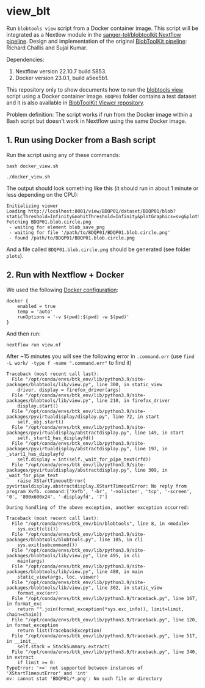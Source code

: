 # view_blt

Run `blobtools view` script from a Docker container image. This script will be integrated as a Nextlow module in the [sanger-tol/blobtoolkit Nextflow pipeline](https://github.com/sanger-tol/blobtoolkit). Design and implementation of the original [BlobToolKit pipeline](https://github.com/blobtoolkit/pipeline): Richard Challis and Sujai Kumar.

Dependencies: 

1. Nextflow version 22.10.7 build 5853.
2. Docker version 23.0.1, build a5ee5b1. 

This repository only to show documents how to run the [blobtools view](https://github.com/blobtoolkit/blobtoolkit/blob/main/src/blobtools/lib/view.py) script using 
a Docker container image. `BDQP01` folder contains a test dataset and it is also available in [BlobToolKit Viewer repository](https://github.com/blobtoolkit/viewer). 

Problem definition: The script works if run from the Docker image within a Bash script but doesn't work in Nextflow using the same Docker image.

## 1. Run using Docker from a Bash script

Run the script using any of these commands: 

```
bash docker_view.sh
```

```
./docker_view.sh
```

The output should look something like this (it should run in about 1 minute or less depending on the CPU): 

```
Initializing viewer
Loading http://localhost:8001/view/BDQP01/dataset/BDQP01/blob?staticThreshold=Infinity&nohitThreshold=Infinity&plotGraphics=svg&plotShape=circle&largeFonts=true
Fetching BDQP01.blob.circle.png
 - waiting for element blob_save_png
 - waiting for file '/path/to/BDQP01/BDQP01.blob.circle.png'
 - found /path/to/BDQP01/BDQP01.blob.circle.png
```

And a file called `BDQP01.blob.circle.png` should be generated (see folder `plots`).


## 2. Run with Nextflow + Docker

We used the following [Docker configuration](https://www.nextflow.io/docs/latest/config.html#scope-docker):

```
docker {
    enabled = true
    temp = 'auto'
    runOptions = '-v $(pwd):$(pwd) -w $(pwd)'
}
```

And then run:

```
nextflow run view.nf
```

After ~15 minutes you will see the following error in `.command.err` (use `find -L work/ -type f -name ".command.err"` to find it) 


```
Traceback (most recent call last):
  File "/opt/conda/envs/btk_env/lib/python3.9/site-packages/blobtools/lib/view.py", line 300, in static_view
    driver, display = firefox_driver(args)
  File "/opt/conda/envs/btk_env/lib/python3.9/site-packages/blobtools/lib/view.py", line 210, in firefox_driver
    display.start()
  File "/opt/conda/envs/btk_env/lib/python3.9/site-packages/pyvirtualdisplay/display.py", line 72, in start
    self._obj.start()
  File "/opt/conda/envs/btk_env/lib/python3.9/site-packages/pyvirtualdisplay/abstractdisplay.py", line 149, in start
    self._start1_has_displayfd()
  File "/opt/conda/envs/btk_env/lib/python3.9/site-packages/pyvirtualdisplay/abstractdisplay.py", line 197, in _start1_has_displayfd
    self.display = int(self._wait_for_pipe_text(rfd))
  File "/opt/conda/envs/btk_env/lib/python3.9/site-packages/pyvirtualdisplay/abstractdisplay.py", line 309, in _wait_for_pipe_text
    raise XStartTimeoutError(
pyvirtualdisplay.abstractdisplay.XStartTimeoutError: No reply from program Xvfb. command:['Xvfb', '-br', '-nolisten', 'tcp', '-screen', '0', '800x600x24', '-displayfd', '7']

During handling of the above exception, another exception occurred:

Traceback (most recent call last):
  File "/opt/conda/envs/btk_env/bin/blobtools", line 8, in <module>
    sys.exit(cli())
  File "/opt/conda/envs/btk_env/lib/python3.9/site-packages/blobtools/blobtools.py", line 105, in cli
    sys.exit(subcommand())
  File "/opt/conda/envs/btk_env/lib/python3.9/site-packages/blobtools/lib/view.py", line 495, in cli
    main(args)
  File "/opt/conda/envs/btk_env/lib/python3.9/site-packages/blobtools/lib/view.py", line 480, in main
    static_view(args, loc, viewer)
  File "/opt/conda/envs/btk_env/lib/python3.9/site-packages/blobtools/lib/view.py", line 302, in static_view
    format_exc(err)
  File "/opt/conda/envs/btk_env/lib/python3.9/traceback.py", line 167, in format_exc
    return "".join(format_exception(*sys.exc_info(), limit=limit, chain=chain))
  File "/opt/conda/envs/btk_env/lib/python3.9/traceback.py", line 120, in format_exception
    return list(TracebackException(
  File "/opt/conda/envs/btk_env/lib/python3.9/traceback.py", line 517, in __init__
    self.stack = StackSummary.extract(
  File "/opt/conda/envs/btk_env/lib/python3.9/traceback.py", line 340, in extract
    if limit >= 0:
TypeError: '>=' not supported between instances of 'XStartTimeoutError' and 'int'
mv: cannot stat 'BDQP01/*.png': No such file or directory
```
